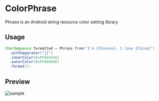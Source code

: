 # ColorPhrase
Phrase is an Android string resource color setting library 

## Usage
```java
CharSequence formatted = Phrase.from("I'm {Chinese}, I love {China}")
  .withSeparator("{}")
  .innerColor(0xFFE6454A)
  .outerColor(0xFF666666)
  .format();
```
## Preview
![sample](https://github.com/THEONE10211024/ColorPhrase/blob/master/screenshot/Screenshot_2015-05-16-18-12-23.jpeg)
